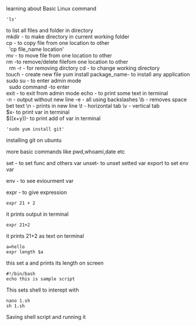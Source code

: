 learning about Basic Linux command  

    'ls'
to list all files and folder in directory   
mkdir - to make directory in current working folder  
cp   - to copy file from one location to other   
&nbsp; 'cp file_name location'  
mv - to move file from one location to other   
rm -to remove/delete filefom one location to other  
&nbsp; rm -r - for removing dirctory
cd - to change working directory  
touch - create new file
yum install package_name- to install any application   \
sudo su - to enter admin mode  
&nbsp; sudo command -to enter  
    exit - to exit from admin mode
    echo - to print some text in terminal   
        -n - output without new line
        -e -  all using backslashes
        \b -  removes space bet text
        \n -  prints in new line 
        \t - horizontal tab
        \v - vertical tab  
        $x- to print var in terminal  
        $((x+y))- to print add of var in terminal
          
    'sudo yum install git'  

installing git on ubuntu  

more basic commands like pwd,whoami,date etc  
  
set - to set func and others var
unset- to unset setted var
export to set env var  
  
env - to see eviourment var  
  
expr - to give expression    
  
    expr 21 + 2  
      
it prints output in terminal  
  
    expr 21+2  
      
it prints 21+2 as text on terminal  
  
    a=hello  
    expr length $a  
      
this set a and prints its length on screen  
  
    #!/bin/bash
    echo this is sample script  
      
This sets shell to interept with  
  
    nano 1.sh
    sh 1.sh

Saving shell script  and running it 



